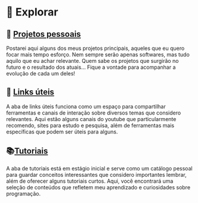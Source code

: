 # :star2: Explorar

## :rocket: [Projetos pessoais](/pages/projetos/)

Postarei aqui alguns dos meus projetos principais, aqueles que eu quero focar mais tempo esforço. Nem sempre serão apenas softwares, mas tudo aquilo que eu achar relevante. Quem sabe os projetos que surgirão no futuro e o resultado dos atuais... Fique a vontade para acompanhar a evolução de cada um deles!

## :link: [Links úteis](/pages/links-uteis)

A aba de links úteis funciona como um espaço para compartilhar ferramentas e canais de interação sobre diversos temas que considero relevantes. Aqui estão alguns canais do youtube que particularmente recomendo, sites para estudo e pesquisa, além de ferramentas mais específicas que podem ser úteis para alguns.

## :books:[Tutoriais](/pages/tutoriais/)

A aba de tutoriais está em estágio inicial e serve como um catálogo pessoal para guardar conceitos interessantes que considero importantes lembrar, além de oferecer alguns tutoriais curtos. Aqui, você encontrará uma seleção de conteúdos que refletem meu aprendizado e curiosidades sobre programação.